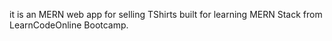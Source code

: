 it is an MERN web app for selling TShirts built for learning MERN Stack from LearnCodeOnline Bootcamp.
